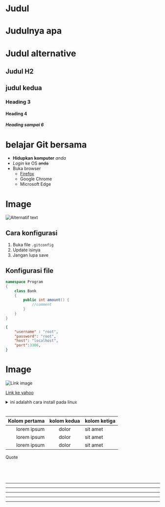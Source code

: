 <h1>Judul</h1>

# Judulnya apa

Judul alternative
===============

<h2>Judul H2</h2>

## judul kedua


### Heading 3

#### Heading 4

##### Heading sampai 6

# belajar Git bersama

- __Hidupkan__ **komputer** *anda*
- _Login_ ke OS ~~anda~~
- Buka browser
    - [Firefox](https://mozilla.com)
    - Google Chrome
    - Microsoft Edge

# Image

![Alternatif text](https://images.unsplash.com/photo-1499084732479-de2c02d45fcc?ixlib=rb-1.2.1&ixid=eyJhcHBfaWQiOjEyMDd9&auto=format&fit=crop&w=1189&q=80)



## Cara konfigurasi

1. Buka file `.gitconfig`
2. Update isinya
3. Jangan lupa save
 

## Konfigurasi file 

```cs
namespace Program 
{
    class Bank
    {
        public int amount() {
            //comment
        }
    }
}
```

```json
{
    "username" : "root",
    "password": "root",
    "host": "localhost",
    "port":3306,
} 
```

# Image

![Link image][1]

[Link ke yahoo][2]

<details>
<summary>ini adalahh cara install pada linux </summary>
Ketik `sudo apt-get install git`
</details>

<table>
<thead>
<tr>
<td></td>
</tr>
</table>

| Kolom pertama | kolom kedua | kolom ketiga |
| -------------: | :-----------: | :------------ |
| lorem ipsum   | dolor       | sit amet     |
| lorem ipsum   | dolor       | sit amet     |
| lorem ipsum   | dolor       | sit amet     |




Quote
<marquee>

> Notes: mantab <br/>
> seperti html

</marquee>

---
---
---

***
___

[1]: https://images.unsplash.com/photo-1499084732479-de2c02d45fcc?ixlib=rb-1.2.1&ixid=eyJhcHBfaWQiOjEyMDd9&auto=format&fit=crop&w=1189&q=80

[2]: www.yahoo.com